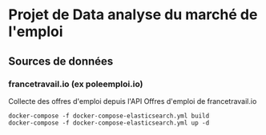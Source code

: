# Projet de Data analyse du marché de l'emploi

## Sources de données

### francetravail.io (ex poleemploi.io)

Collecte des offres d'emploi depuis l'API Offres d'emploi de francetravail.io



```
docker-compose -f docker-compose-elasticsearch.yml build
docker-compose -f docker-compose-elasticsearch.yml up -d
```